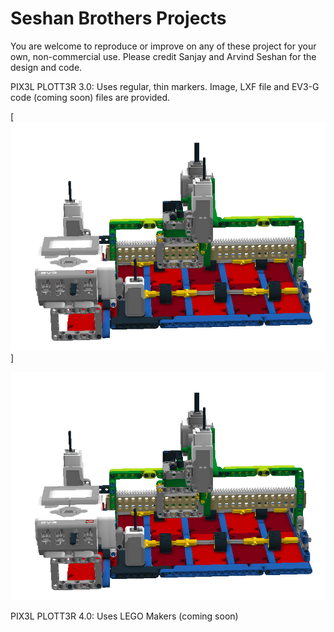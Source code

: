 # Seshan Brothers Projects
You are welcome to reproduce or improve on any of these project for your own, non-commercial use.  Please credit Sanjay and Arvind Seshan for the design and code.

PIX3L PLOTT3R 3.0: Uses regular, thin markers. Image, LXF file and EV3-G code (coming soon) files are provided.

[![picture](V3/Pix3lv3.png)]

<img src="V3/Pix3lv3.png">

PIX3L PLOTT3R 4.0: Uses LEGO Makers (coming soon)
